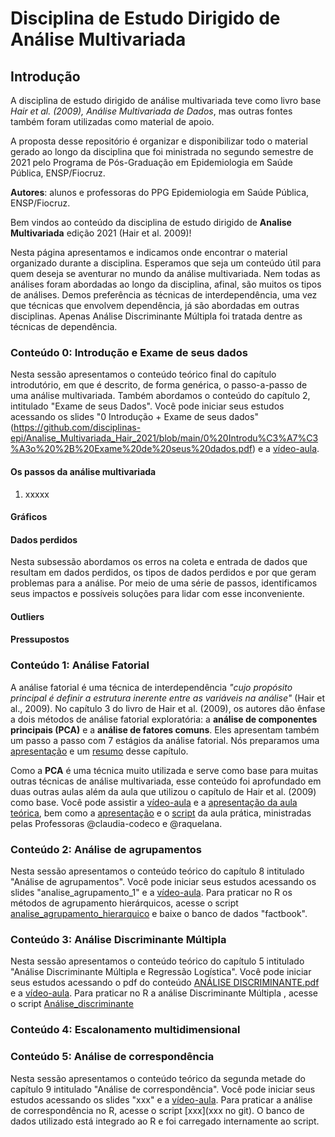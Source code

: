 # Disciplina de Estudo Dirigido de Análise Multivariada 

## Introdução

A disciplina de estudo dirigido de análise multivariada teve como livro base *Hair et al. (2009), Análise Multivariada de Dados*, mas outras fontes também foram utilizadas como material de apoio.   

A proposta desse repositório é organizar e disponibilizar todo o material gerado ao longo da disciplina que foi ministrada no segundo semestre de 2021 pelo Programa de Pós-Graduação em Epidemiologia em Saúde Pública, ENSP/Fiocruz.  

**Autores**: alunos e professoras do PPG Epidemiologia em Saúde Pública, ENSP/Fiocruz. 

Bem vindos ao conteúdo da disciplina de estudo dirigido de **Analise Multivariada** edição 2021 (Hair et al. 2009)!  

Nesta página apresentamos e indicamos onde encontrar o material organizado durante a disciplina. Esperamos que seja um conteúdo útil para quem deseja se aventurar no mundo da análise multivariada. Nem todas as análises foram abordadas ao longo da disciplina, afinal, são muitos os tipos de análises. Demos preferência as técnicas de interdependência, uma vez que técnicas que envolvem dependência, já são abordadas em outras disciplinas. Apenas Análise Discriminante Múltipla foi tratada dentre as técnicas de dependência.  



### Conteúdo 0: Introdução e Exame de seus dados

Nesta sessão apresentamos o conteúdo teórico final do capítulo introdutório, em que é descrito, de forma genérica, o passo-a-passo de uma análise multivariada. Também abordamos o conteúdo do capítulo 2,  intitulado "Exame de seus Dados". Você pode iniciar seus estudos acessando os slides "0 Introdução + Exame de seus dados" (https://github.com/disciplinas-epi/Analise_Multivariada_Hair_2021/blob/main/0%20Introdu%C3%A7%C3%A3o%20%2B%20Exame%20de%20seus%20dados.pdf) e a [vídeo-aula](???).

#### Os passos da análise multivariada

1. xxxxx

#### Gráficos

#### Dados perdidos
Nesta subsessão abordamos os erros na coleta e entrada de dados que resultam em dados perdidos, os tipos de dados perdidos e por que geram problemas para a análise. Por meio de uma série de passos, identificamos seus impactos e possíveis soluções para lidar com esse inconveniente.

#### Outliers

#### Pressupostos



### Conteúdo 1: Análise Fatorial   

A análise fatorial é uma técnica de interdependência *"cujo propósito principal é definir a estrutura inerente entre as variáveis na análise"* (Hair et al., 2009). No capítulo 3 do livro de Hair et al. (2009), os autores dão ênfase a dois métodos de análise fatorial exploratória: a **análise de componentes principais (PCA)** e a **análise de fatores comuns**. Eles apresentam também um passo a passo com 7 estágios da análise fatorial. Nós preparamos uma [apresentação](https://github.com/disciplinas-epi/Analise_Multivariada_Hair_2021/blob/Bruna_Denis/AnaliseFatorial_apresentacao.pdf) e um [resumo](https://github.com/disciplinas-epi/Analise_Multivariada_Hair_2021/blob/Bruna_Denis/resumo_Analise_Fatorial.pdf) desse capítulo.

Como a **PCA** é uma técnica muito utilizada e serve como base para muitas outras técnicas de análise multivariada, esse conteúdo foi aprofundado em duas outras aulas além da aula que utilizou o capítulo de Hair et al. (2009) como base. Você pode assistir a [vídeo-aula](https://www.youtube.com/watch?v=yQkT70lXwT4) e a [apresentação da aula teórica](https://github.com/disciplinas-epi/Analise_Multivariada_Hair_2021/blob/Bruna_Denis/ACP%20dos%20pardais.pdf), bem como a [apresentação](https://github.com/disciplinas-epi/Analise_Multivariada_Hair_2021/blob/Bruna_Denis/An%C3%A1lise%20fatorial%20explorat%C3%B3ria.pdf) e o [script](https://github.com/disciplinas-epi/Analise_Multivariada_Hair_2021/blob/Bruna_Denis/script_flu_AFE%20(1).R) da aula prática, ministradas pelas Professoras @claudia-codeco e @raquelana. 


### Conteúdo 2: Análise de agrupamentos

Nesta sessão apresentamos o conteúdo teórico do capítulo 8 intitulado "Análise de agrupamentos". Você pode iniciar seus estudos acessando os slides "analise_agrupamento_1" e a [vídeo-aula](https://youtu.be/tFoW5vs4mOM). Para praticar no R os métodos de agrupamento hierárquicos, acesse o script [analise_agrupamento_hierarquico](https://github.com/disciplinas-epi/Analise_Multivariada_Hair_2021/blob/main/analise_agrupamento_hierarquico.R) e baixe o banco de dados "factbook". 



### Conteúdo 3: Análise Discriminante Múltipla

Nesta sessão apresentamos o conteúdo teórico do capítulo 5 intitulado "Análise Discriminante Múltipla e Regressão Logística". Você pode iniciar seus estudos acessando o pdf do conteúdo [ANÁLISE DISCRIMINANTE.pdf](https://github.com/disciplinas-epi/Analise_Multivariada_Hair_2021/blob/main/AN%C3%81LISE%20DE%20DISCRIMINANTE.pdf) e a [vídeo-aula](xxxxx). Para praticar no R a análise Discriminante Múltipla , acesse o script [Análise_discriminante](https://github.com/disciplinas-epi/Analise_Multivariada_Hair_2021/blob/fb8d92d5c02827ac34545ef16dd266249cc65181/An%C3%A1lise_discriminante.Rmd)


### Conteúdo 4: Escalonamento multidimensional



### Conteúdo 5: Análise de correspondência

Nesta sessão apresentamos o conteúdo teórico da segunda metade do capítulo 9 intitulado "Análise de correspondência". Você pode iniciar seus estudos acessando os slides "xxx" e a [vídeo-aula](https://www.youtube.com/watch?v=3aj2Tsc2Rns). Para praticar a análise de correspondência no R, acesse o script [xxx](xxx no git). O banco de dados utilizado está integrado ao R e foi carregado internamente ao script. 





